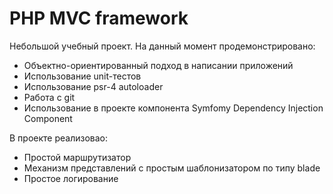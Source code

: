 <h1>PHP MVC framework</h1>

<p>Небольшой учебный проект. На данный момент продемонстрировано:</p>

<ul>
    <li>Объектно-ориентированный подход в написании приложений</li>
    <li>Использование unit-тестов</li>
    <li>Использование psr-4 autoloader</li>
    <li>Работа с git</li>
    <li>Использование в проекте компонента Symfomy Dependency Injection Component</li>
</ul>


<p>В проекте реализовао:</p>

<ul>
    <li>Простой маршрутизатор</li>
    <li>Механизм представлений с простым шаблонизатором по типу blade</li>
    <li>Простое логирование</li>
</ul>
